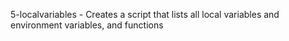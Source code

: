 5-localvariables - Creates a script that lists all local variables and environment variables, and functions
